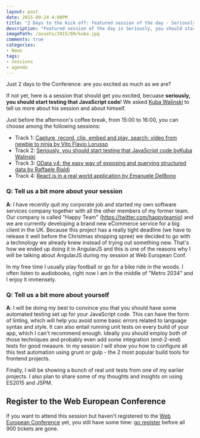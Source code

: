 ```yaml
---
layout: post
date: 2015-09-24 4:00PM
title: "2 Days to the kick off: featured session of the day - Seriously, you should start testing that JavaScript code by Kuba Walinski"
description: "Featured session of the day is Seriously, you should start testing that JavaScript code by Kuba Walinski"
imagePath: /assets/2015/09/kuba.jpg
comments: true
categories:
- News
tags:
- sessions
- agenda
---
```


Just 2 days to the Conference: are you excited as much as we are?

If not yet, here is a session that should get you excited, becuase **seriously, you should start testing that JavaScript code**! We asked [Kuba Walinski](http://twitter.com/kubawalinski) to tell us more about his session and about himself.

Just before the afternoon's coffee break, from 15:00 to 16:00, you can choose among the following sessions:

- Track 1: [ Capture, record, clip, embed and play, search: video from newbie to ninja by Vito Flavio Lorusso](http://blog.webnextconf.eu/2015/09/19/07-days-to-the-conference-azure-video-vito-lorusso/)
- Track 2: [Seriously, you should start testing that JavaScript code byKuba Walinski](http://blog.webnextconf.eu/2015/09/24/02-days-to-the-conference-testing-kuba/)
- Track 3: [OData v4: the easy way of exposing and querying structured data by Raffaele Rialdi](http://blog.webnextconf.eu/2015/09/20/06-days-to-the-conference-odata-raf/)
- Track 4: [React.js in a real world application by Emanuele DelBono](http://blog.webnextconf.eu/2015/09/18/08-days-to-the-conference-reactJS-Ema/)

### Q: Tell us a bit more about your session
**A**: I have recently quit my corporate job and started my own software services company together with all the other members of my former team. Our company is called "Happy Team" (https://twitter.com/happyteamio) and we are currently developing a brand new eCommerce service for a big client in the UK. Because this project has a really tight deadline (we have to release it well before the Christmas shopping spree) we decided to go with a technology we already knew instead of trying out something new. That's how we ended up doing it in AngularJS and this is one of the reasons why I will be talking about AngularJS during my session at Web European Conf.

In my free time I usually play football or go for a bike ride in the woods. I often listen to audiobooks, right now I am in the middle of "Metro 2034" and I enjoy it immensely.


### Q: Tell us a bit more about yourself
**A**: I will be doing my best to convince you that you should have some automated testing set up for your JavaScript code. This can have the form of linting, which will help you avoid some basic errors related to language syntax and style. It can also entail running unit tests on every build of your app, which I can't recommend enough. Ideally you should employ both of those techniques and probably even add some integration (end-2-end) tests for good measure. In my session I will show you how to configure all this test automation using grunt or gulp - the 2 most popular build tools for frontend projects.

Finally, I will be showing a bunch of real unit tests from one of my earlier projects. I also plan to share some of my thoughts and insights on using ES2015 and JSPM.

## Register to the Web European Conference
If you want to attend this session but haven't registered to the [Web European Conference](http://webnextconf.eu/) yet, you still have some time: [go register](http://webnextconf.eventbrite.com/) before all 900 tickets are gone.
